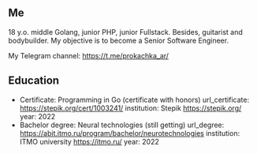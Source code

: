 ## Me
18 y.o. middle Golang, junior PHP, junior Fullstack. Besides, guitarist and bodybuilder. My objective is to become a Senior Software Engineer.

My Telegram channel: https://t.me/prokachka_ar/

## Education
  - Certificate: Programming in Go (certificate with honors)
    url_certificate: https://stepik.org/cert/1003241/
    institution: Stepik https://stepik.org/
    year: 2022
  - Bachelor degree: Neural technologies (still getting)
    url_degree: https://abit.itmo.ru/program/bachelor/neurotechnologies
    institution: ITMO university https://itmo.ru/
    year: 2022
